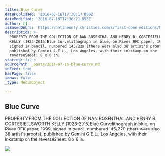 ```yaml
---
title: Blue Curve
datePublished: '2016-07-16T17:38:17.090Z'
dateModified: '2016-07-16T17:36:21.853Z'
author: []
isBasedOnUrl: 'https://onlineonly.christies.com/s/first-open-editions/blue-curve-583/30074'
description: >-
  PROPERTY FROM THE COLLECTION OF NAN ROSENTHAL AND HENRY B. CORTESIELLSWORTH
  KELLY (1923-2015)Blue Curvelithograph in blue, on Rives BFK paper, 1999,
  signed in pencil, numbered 145/220 (there were also 38 artist's proofs),
  published by Gemini G.E.L., Los Angeles, with their inkstamp on the
  reverseSheet: 8 x 6 in.
starred: false
sourcePath: _posts/2016-07-16-blue-curve.md
inFeed: true
hasPage: false
inNav: false
_type: MediaObject

---
```

<article style=""><h1>Blue Curve</h1><p>PROPERTY FROM THE COLLECTION OF NAN ROSENTHAL AND HENRY B. CORTESIELLSWORTH KELLY (1923-2015)Blue Curvelithograph in blue, on Rives BFK paper, 1999, signed in pencil, numbered 145/220 (there were also 38 artist's proofs), published by Gemini G.E.L., Los Angeles, with their inkstamp on the reverseSheet: 8 x 6 in.</p><img src="https://pccdn.perfectchannel.com/christies/live/images/item/FirstOpenEditions12209/6011290/original/NYR_12209_0583.jpg" /></article>